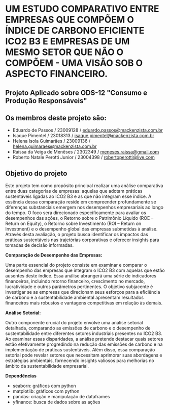 # UM ESTUDO COMPARATIVO ENTRE EMPRESAS QUE COMPÕEM O ÍNDICE DE CARBONO EFICIENTE ICO2 B3 E EMPRESAS DE UM MESMO SETOR QUE NÃO O COMPÕEM - UMA VISÃO SOB O ASPECTO FINANCEIRO. 

## Projeto Aplicado sobre ODS-12 "Consumo e Produção Responsáveis"
## **Os membros deste projeto são:**
- Eduardo de Passos / 23009128 / eduardo.passos@mackenzista.com.br 
- Isaque Pimentel / 23018313 / isaque.pimentel@mackenzista.com.br
- Helena Isola Guimarães / 23009136 / helena.guimaraes@mackenzista.com.br
- Raíssa da Veiga de Menêses / 2302349 / meneses.raissa@gmail.com
- Roberto Natale Perotti Junior / 23004398 / robertoperotti@live.com
## **Objetivo do projeto**

Este projeto tem como propósito principal realizar uma análise comparativa entre duas categorias de empresas: aquelas que adotam práticas sustentáveis ligadas ao ICO2 B3 e as que não integram esse índice. A essência dessa comparação reside em compreender profundamente se diferenças substanciais emergem nos desempenhos empresariais ao longo do tempo. O foco será direcionado especificamente para avaliar os desempenhos das ações, o Retorno sobre o Patrimônio Líquido (ROE – Return on Equity), o Retorno sobre Investimento (ROI – Return on Investment) e o desempenho global das empresas submetidas à análise. Através desta avaliação, o projeto busca identificar os impactos das práticas sustentáveis nas trajetórias corporativas e oferecer insights para tomadas de decisão informadas. 

**Comparação de Desempenho das Empresas:**

Uma parte essencial do projeto consiste em examinar e comparar o desempenho das empresas que integram o ICO2 B3 com aquelas que estão ausentes deste índice. Essa análise abrangerá uma série de indicadores financeiros, incluindo retorno financeiro, crescimento no mercado, lucratividade e outros parâmetros pertinentes. O objetivo subjacente é investigar se as empresas que direcionam seus esforços para a eficiência de carbono e a sustentabilidade ambiental apresentam resultados financeiros mais robustos e vantagens competitivas em relação às demais.

**Análise Setorial:**

Outro componente crucial do projeto envolve uma análise setorial detalhada, comparando as emissões de carbono e o desempenho de sustentabilidade entre diferentes setores industriais presentes no ICO2 B3. Ao examinar essas disparidades, a análise pretende destacar quais setores estão efetivamente progredindo na redução das emissões de carbono e na implementação de práticas sustentáveis. Além disso, essa comparação setorial pode revelar setores que necessitam aprimorar suas abordagens e estratégias ambientais, fornecendo insights valiosos para melhorias no âmbito da sustentabilidade empresarial.
<!-- ## **Dados utilizados e ferramentas necessárias** -->


**Dependências**
- seaborn: gráficos com python
- matplotlib: gráficos com python
- pandas: criação e manipulação de dataframes
- yfinance: busca de dados sobre as ações